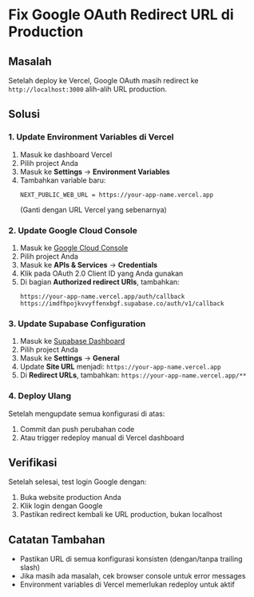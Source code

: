 # Fix Google OAuth Redirect URL di Production

## Masalah
Setelah deploy ke Vercel, Google OAuth masih redirect ke `http://localhost:3000` alih-alih URL production.

## Solusi

### 1. Update Environment Variables di Vercel

1. Masuk ke dashboard Vercel
2. Pilih project Anda
3. Masuk ke **Settings** → **Environment Variables**
4. Tambahkan variable baru:
   ```
   NEXT_PUBLIC_WEB_URL = https://your-app-name.vercel.app
   ```
   (Ganti dengan URL Vercel yang sebenarnya)

### 2. Update Google Cloud Console

1. Masuk ke [Google Cloud Console](https://console.cloud.google.com/)
2. Pilih project Anda
3. Masuk ke **APIs & Services** → **Credentials**
4. Klik pada OAuth 2.0 Client ID yang Anda gunakan
5. Di bagian **Authorized redirect URIs**, tambahkan:
   ```
   https://your-app-name.vercel.app/auth/callback
   https://imdfhpojkvvyffenxbgf.supabase.co/auth/v1/callback
   ```

### 3. Update Supabase Configuration

1. Masuk ke [Supabase Dashboard](https://supabase.com/dashboard)
2. Pilih project Anda
3. Masuk ke **Settings** → **General**
4. Update **Site URL** menjadi: `https://your-app-name.vercel.app`
5. Di **Redirect URLs**, tambahkan: `https://your-app-name.vercel.app/**`

### 4. Deploy Ulang

Setelah mengupdate semua konfigurasi di atas:
1. Commit dan push perubahan code
2. Atau trigger redeploy manual di Vercel dashboard

## Verifikasi

Setelah selesai, test login Google dengan:
1. Buka website production Anda
2. Klik login dengan Google
3. Pastikan redirect kembali ke URL production, bukan localhost

## Catatan Tambahan

- Pastikan URL di semua konfigurasi konsisten (dengan/tanpa trailing slash)
- Jika masih ada masalah, cek browser console untuk error messages
- Environment variables di Vercel memerlukan redeploy untuk aktif

